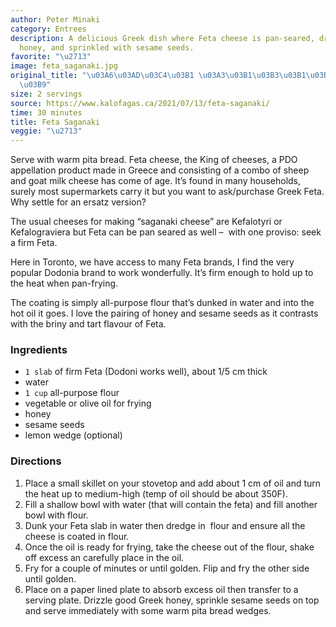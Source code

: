 ```yaml
---
author: Peter Minaki
category: Entrees
description: A delicious Greek dish where Feta cheese is pan-seared, drizzled with
  honey, and sprinkled with sesame seeds.
favorite: "\u2713"
image: feta_saganaki.jpg
original_title: "\u03A6\u03AD\u03C4\u03B1 \u03A3\u03B1\u03B3\u03B1\u03BD\u03AC\u03BA\
  \u03B9"
size: 2 servings
source: https://www.kalofagas.ca/2021/07/13/feta-saganaki/
time: 30 minutes
title: Feta Saganaki
veggie: "\u2713"
---
```


Serve with warm pita bread. Feta cheese, the King of cheeses, a PDO appellation product made in Greece and consisting of a combo of sheep and goat milk cheese has come of age. It’s found in many households, surely most supermarkets carry it but you want to ask/purchase Greek Feta. Why settle for an ersatz version?

The usual cheeses for making “saganaki cheese” are Kefalotyri or Kefalograviera but Feta can be pan seared as well –  with one proviso: seek a firm Feta.

Here in Toronto, we have access to many Feta brands, I find the very popular Dodonia brand to work wonderfully. It’s firm enough to hold up to the heat when pan\-frying.

The coating is simply all\-purpose flour that’s dunked in water and into the hot oil it goes. I love the pairing of honey and sesame seeds as it contrasts with the briny and tart flavour of Feta.

### Ingredients

* `1 slab` of firm Feta (Dodoni works well), about 1/5 cm thick
* water
* `1 cup` all-purpose flour
* vegetable or olive oil for frying
* honey
* sesame seeds
* lemon wedge (optional)

### Directions

1. Place a small skillet on your stovetop and add about 1 cm of oil and turn the heat up to medium-high (temp of oil should be about 350F).
2. Fill a shallow bowl with water (that will contain the feta) and fill another bowl with flour.
3. Dunk your Feta slab in water then dredge in  flour and ensure all the cheese is coated in flour.
4. Once the oil is ready for frying, take the cheese out of the flour, shake off excess an carefully place in the oil.
5. Fry for a couple of minutes or until golden. Flip and fry the other side until golden.
6. Place on a paper lined plate to absorb excess oil then transfer to a serving plate. Drizzle good Greek honey, sprinkle sesame seeds on top and serve immediately with some warm pita bread wedges.